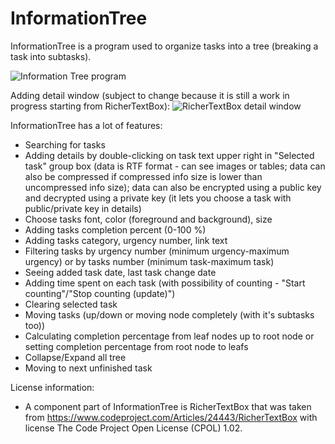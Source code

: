 # InformationTree

InformationTree is a program used to organize tasks into a tree (breaking a task into subtasks).

![Information Tree program](https://i.imgur.com/B8MNWVG.png)

Adding detail window (subject to change because it is still a work in progress starting from RicherTextBox):
![RicherTextBox detail window](https://i.imgur.com/xKxcVW3.png)

InformationTree has a lot of features:
 - Searching for tasks
 - Adding details by double-clicking on task text upper right in "Selected task" group box (data is RTF format - can see images or tables; data can also be compressed if compressed info size is lower than uncompressed info size); data can also be encrypted using a public key and decrypted using a private key (it lets you choose a task with public/private key in details)
 - Choose tasks font, color (foreground and background), size
 - Adding tasks completion percent (0-100 %)
 - Adding tasks category, urgency number, link text
 - Filtering tasks by urgency number (minimum urgency-maximum urgency) or by tasks number (minimum task-maximum task)
 - Seeing added task date, last task change date
 - Adding time spent on each task (with possibility of counting - "Start counting"/"Stop counting (update)")
 - Clearing selected task
 - Moving tasks (up/down or moving node completely (with it's subtasks too))
 - Calculating completion percentage from leaf nodes up to root node or setting completion percentage from root node to leafs
 - Collapse/Expand all tree
 - Moving to next unfinished task
 
 
License information:
 - A component part of InformationTree is RicherTextBox that was taken from https://www.codeproject.com/Articles/24443/RicherTextBox with license The Code Project Open License (CPOL) 1.02.
